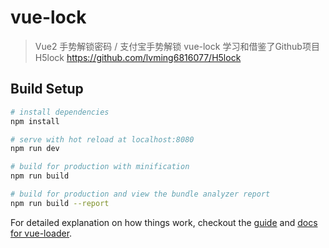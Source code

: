 # vue-lock

> Vue2 手势解锁密码 / 支付宝手势解锁
> vue-lock 学习和借鉴了Github项目H5lock  https://github.com/lvming6816077/H5lock

## Build Setup

``` bash
# install dependencies
npm install

# serve with hot reload at localhost:8080
npm run dev

# build for production with minification
npm run build

# build for production and view the bundle analyzer report
npm run build --report
```

For detailed explanation on how things work, checkout the [guide](http://vuejs-templates.github.io/webpack/) and [docs for vue-loader](http://vuejs.github.io/vue-loader).
